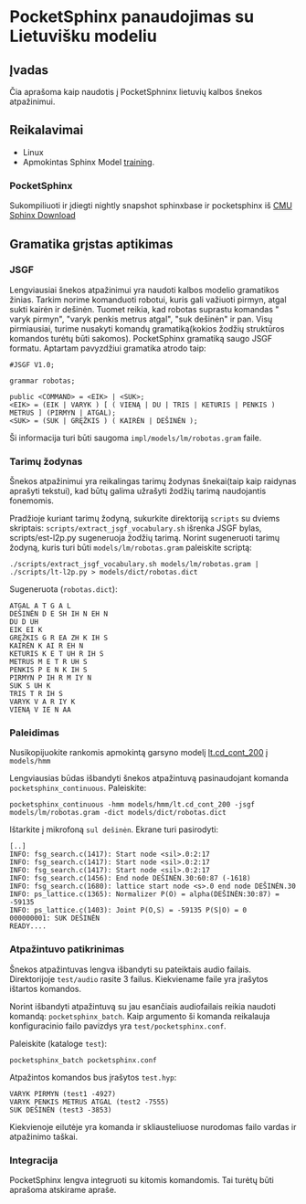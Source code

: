 PocketSphinx panaudojimas su Lietuvišku modeliu
=================================


Įvadas
--------------

Čia aprašoma kaip naudotis į PocketSphninx lietuvių kalbos šnekos atpažinimui.


Reikalavimai
--------

 * Linux
 * Apmokintas Sphinx Model [training](../training). 

### PocketSphinx

Sukompiliuoti ir įdiegti nightly snapshot sphinxbase ir pocketsphinx iš [CMU Sphinx Download](http://cmusphinx.sourceforge.net/wiki/download/)
 

Gramatika grįstas aptikimas
--------------------------

### JSGF

Lengviausiai šnekos atpažinimui yra naudoti kalbos modelio gramatikos žinias. Tarkim norime komanduoti robotui, kuris gali važiuoti pirmyn, atgal sukti kairėn ir dešinėn. Tuomet reikia, kad robotas suprastu komandas " varyk pirmyn", "varyk penkis metrus atgal", "suk dešinėn" ir pan. Visų pirmiausiai, turime nusakyti komandų gramatiką(kokios žodžių struktūros komandos turėtų būti sakomos). PocketSphinx gramatiką saugo JSGF formatu. Aptartam pavyzdžiui gramatika atrodo taip:

    #JSGF V1.0;
    
    grammar robotas;
    
    public <COMMAND> = <EIK> | <SUK>;
    <EIK> = (EIK | VARYK ) [ ( VIENĄ | DU | TRIS | KETURIS | PENKIS ) METRUS ] (PIRMYN | ATGAL);
    <SUK> = (SUK | GRĘŽKIS ) ( KAIRĖN | DEŠINĖN );

Ši informacija turi būti saugoma `impl/models/lm/robotas.gram` faile.

### Tarimų žodynas

Šnekos atpažinimui yra reikalingas tarimų žodynas šnekai(taip kaip raidynas aprašyti tekstui), kad būtų galima užrašyti žodžių tarimą naudojantis fonemomis.

Pradžioje kuriant tarimų žodyną, sukurkite direktoriją `scripts` su dviems skriptais: `scripts/extract_jsgf_vocabulary.sh` išrenka JSGF bylas, scripts/est-l2p.py sugeneruoja žodžių tarimą. Norint sugeneruoti tarimų žodyną, kuris turi būti `models/lm/robotas.gram` paleiskite scriptą:

    ./scripts/extract_jsgf_vocabulary.sh models/lm/robotas.gram | ./scripts/lt-l2p.py > models/dict/robotas.dict

    
Sugeneruota (`robotas.dict`):

    ATGAL A T G A L
    DEŠINĖN D E SH IH N EH N
    DU D UH
    EIK EI K
    GRĘŽKIS G R EA ZH K IH S
    KAIRĖN K AI R EH N
    KETURIS K E T UH R IH S
    METRUS M E T R UH S
    PENKIS P E N K IH S
    PIRMYN P IH R M IY N
    SUK S UH K
    TRIS T R IH S
    VARYK V A R IY K
    VIENĄ V IE N AA


### Paleidimas

Nusikopijuokite rankomis apmokintą garsyno modelį [lt.cd_cont_200](../training/lt/model_parameters/lt.cd_cont_200) į `models/hmm`

Lengviausias būdas išbandyti šnekos atpažintuvą pasinaudojant komanda `pocketsphinx_continuous`. Paleiskite:

    pocketsphinx_continuous -hmm models/hmm/lt.cd_cont_200 -jsgf models/lm/robotas.gram -dict models/dict/robotas.dict
    
Ištarkite į mikrofoną `sul dešinėn`. Ekrane turi pasirodyti:

    [..]
    INFO: fsg_search.c(1417): Start node <sil>.0:2:17
    INFO: fsg_search.c(1417): Start node <sil>.0:2:17
    INFO: fsg_search.c(1417): Start node <sil>.0:2:17
    INFO: fsg_search.c(1456): End node DEŠINĖN.30:60:87 (-1618)
    INFO: fsg_search.c(1680): lattice start node <s>.0 end node DEŠINĖN.30
    INFO: ps_lattice.c(1365): Normalizer P(O) = alpha(DEŠINĖN:30:87) = -59135
    INFO: ps_lattice.c(1403): Joint P(O,S) = -59135 P(S|O) = 0
    000000001: SUK DEŠINĖN
    READY....



### Atpažintuvo patikrinimas

Šnekos atpažintuvas lengva išbandyti su pateiktais audio failais. Direktorijoje `test/audio` rasite 3 failus. Kiekviename faile yra įrašytos ištartos komandos.

Norint išbandyti atpažintuvą su jau esančiais audiofailais reikia naudoti komandą: `pocketsphinx_batch`. Kaip argumento ši komanda reikalauja konfiguracinio failo pavizdys yra  `test/pocketsphinx.conf`.

Paleiskite (kataloge `test`):

    pocketsphinx_batch pocketsphinx.conf

Atpažintos komandos bus įrašytos `test.hyp`:
    
    VARYK PIRMYN (test1 -4927)
    VARYK PENKIS METRUS ATGAL (test2 -7555)
    SUK DEŠINĖN (test3 -3853)

Kiekvienoje eilutėje yra komanda ir skliausteliuose nurodomas failo vardas ir atpažinimo taškai.



### Integracija

PocketSphinx lengva integruoti su kitomis komandomis. Tai turėtų būti aprašoma atskirame apraše.
